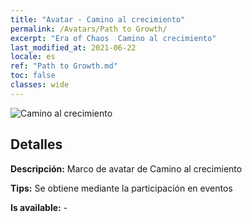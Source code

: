 ```yaml
---
title: "Avatar - Camino al crecimiento"
permalink: /Avatars/Path to Growth/
excerpt: "Era of Chaos  Camino al crecimiento"
last_modified_at: 2021-06-22
locale: es
ref: "Path to Growth.md"
toc: false
classes: wide
---
```

 ![Camino al crecimiento](/images/a/avatarFrame_68.png)

## Detalles

 **Descripción:** Marco de avatar de Camino al crecimiento 

 **Tips:** Se obtiene mediante la participación en eventos 

 **Is available:**  - 

